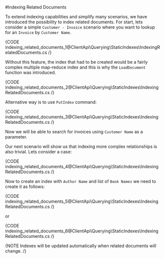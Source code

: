 ﻿#Indexing Related Documents

To extend indexing capabilities and simplify many scenarios, we have introduced the possibility to index related documents. 
For start, lets consider a simple `Customer - Invoice` scenario where you want to lookup for an `Invoice` by `Customer Name`.

{CODE indexing_related_documents_1@ClientApi\Querying\StaticIndexes\IndexingRelatedDocuments.cs /}

Without this feature, the index that had to be created would be a fairly complex multiple map-reduce index and this is why the `LoadDocument` function was introduced.

{CODE indexing_related_documents_2@ClientApi\Querying\StaticIndexes\IndexingRelatedDocuments.cs /}

Alternative way is to use `PutIndex` command:

{CODE indexing_related_documents_3@ClientApi\Querying\StaticIndexes\IndexingRelatedDocuments.cs /}

Now we will be able to search for invoices using `Customer Name` as a parameter.

Our next scenario will show us that indexing more complex relationships is also trivial. Lets consider a case:

{CODE indexing_related_documents_4@ClientApi\Querying\StaticIndexes\IndexingRelatedDocuments.cs /}

Now to create an index with `Author Name` and list of `Book Names` we need to create it as follows:

{CODE indexing_related_documents_5@ClientApi\Querying\StaticIndexes\IndexingRelatedDocuments.cs /}

or

{CODE indexing_related_documents_6@ClientApi\Querying\StaticIndexes\IndexingRelatedDocuments.cs /}

{NOTE Indexes will be updated automatically when related documents will change. /}